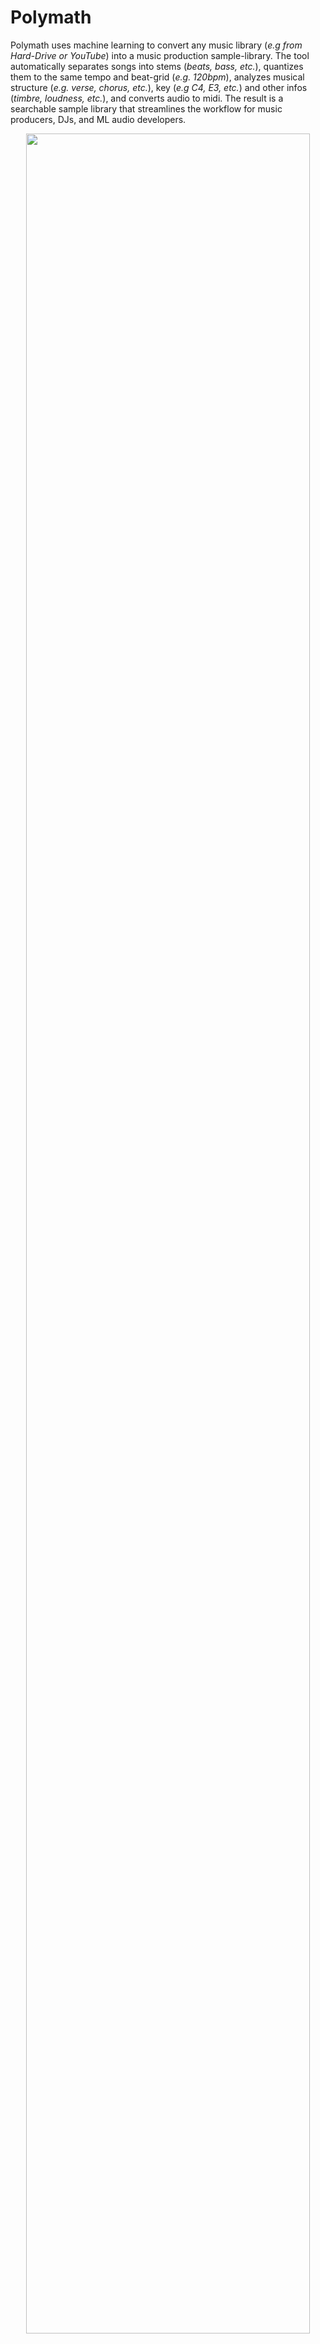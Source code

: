 
# Polymath

Polymath uses machine learning to convert any music library (*e.g from Hard-Drive or YouTube*) into a music production sample-library. The tool automatically separates songs into stems (*beats, bass, etc.*), quantizes them to the same tempo and beat-grid (*e.g. 120bpm*), analyzes musical structure (*e.g. verse, chorus, etc.*), key (*e.g C4, E3, etc.*) and other infos (*timbre, loudness, etc.*), and converts audio to midi. The result is a searchable sample library that streamlines the workflow for music producers, DJs, and ML audio developers.

<p align="center"><img  width="95%"  src="https://samim.io/static/upload/illustration3.688a510b-bocuz8wh.png" /></p>

## Use-cases
Polymath makes it effortless to combine elements from different songs to create unique new compositions: Simply grab a beat from a Funkadelic track, a bassline from a Tito Puente piece, and fitting horns from a Fela Kuti song, and seamlessly integrate them into your DAW in record time. Using Polymath's search capability to discover related tracks, it is a breeze to create a polished, hour-long mash-up DJ set. For ML developers, Polymath simplifies the process of creating a large music dataset, for training generative models, etc.

## How does it work?
- Music Source Separation is performed with the [Demucs](https://github.com/facebookresearch/demucs) neural network
- Music Structure Segmentation/Labeling is performed with the [sf_segmenter](https://github.com/wayne391/sf_segmenter) neural network
- Music Pitch Tracking and Key Detection are performed with [Crepe](https://github.com/marl/crepe) neural network
- Music to MIDI transcription is performed with [Basic Pitch](https://github.com/spotify/basic-pitch) neural network
- Music Quantization and Alignment are performed with [pyrubberband](https://github.com/bmcfee/pyrubberband)
- Music Info retrieval and processing is performed with [librosa](https://github.com/librosa/librosa)

## Community

Join the Polymath Community on [Discord](https://discord.gg/fUb45kdx)

## Requirements

You need to have the following software installed on your system:

- ``ffmpeg``

## Installation

You need python version `>=3.7` and `<=3.10`. From your terminal run:
```bash
git clone https://github.com/samim23/polymath
cd polymath
pip install -r requirements.txt
```

## Docker setup

If you have [Docker](https://www.docker.com/) installed on your system, you can use the provided `Dockerfile` to quickly build a polymath docker image (if your user is not part of the `docker` group, remember to prepend `sudo` to the following command):

```bash
docker build -t polymath ./
```

In order to exchange input and output files between your hosts system and the polymath docker container, you need to create the following four directories:

- `./input`
- `./library`
- `./processed`
- `./separated`

Now put any files you want to process with polymath into the `input` folder.
Then you can run polymath through docker by using the `docker run` command and pass any arguments that you would originally pass to the python command, e.g.:

```bash
docker run \
    -v ./processed:/polymath/processed \
    -v ./separated:/polymath/separated \
    -v ./library:/polymath/library \
    -v ./input:/polymath/input \
    polymath python /polymath/polymath.py -a ./input/song1.wav
```

## Run Polymath

### 1. Add songs to the Polymath Library

##### Add YouTube video to library (auto-download)
```bash
python polymath.py -a n6DAqMFe97E
```
##### Add audio file (wav or mp3)
```bash
python polymath.py -a /path/to/audiolib/song.wav
```
##### Add multiple files at once
```bash
python polymath.py -a n6DAqMFe97E,eaPzCHEQExs,RijB8wnJCN0
python polymath.py -a /path/to/audiolib/song1.wav,/path/to/audiolib/song2.wav
python polymath.py -a /path/to/audiolib/
```
Songs are automatically analyzed once which takes some time. Once in the database, they can be access rapidly. The database is stored in the folder "/library/database.p". To reset everything, simply delete it.

### 2. Quantize songs in the Polymath Library
##### Quantize a specific songs in the library to tempo 120 BPM (-q = database audio file ID, -t = tempo in BPM)
```bash
python polymath.py -q n6DAqMFe97E -t 120
```
##### Quantize all songs in the library to tempo 120 BPM
```bash
python polymath.py -q all -t 120
```
##### Quantize a specific songs in the library to the tempo of the song (-k)
```bash
python polymath.py -q n6DAqMFe97E -k
```
Songs are automatically quantized to the same tempo and beat-grid and saved to the folder “/processed”.

### 3. Search for similar songs in the Polymath Library
##### Search for 10 similar songs based on a specific songs in the library (-s = database audio file ID, -sa = results amount)
```bash
python polymath.py -s n6DAqMFe97E -sa 10
```
##### Search for similar songs based on a specific songs in the library and quantize all of them to tempo 120 BPM
```bash
python polymath.py -s n6DAqMFe97E -sa 10 -q all -t 120
```
##### Include BPM as search criteria  (-st)
```bash
python polymath.py -s n6DAqMFe97E -sa 10 -q all -t 120 -st -k
```
Similar songs are automatically found and optionally quantized and saved to the folder "/processed". This makes it easy to create for example an hour long mix of songs that perfectly match one after the other. 

### 4. Convert Audio to MIDI
##### Convert all processed audio files and stems to MIDI (-m)
```bash
python polymath.py -a n6DAqMFe97E -q all -t 120 -m
```
Generated Midi Files are currently always 120BPM and need to be time adjusted in your DAW. This will be resolved [soon](https://github.com/spotify/basic-pitch/issues/40). The current Audio2Midi model gives mixed results with drums/percussion. This will be resolved with additional audio2midi model options in the future.


## Audio Features

### Extracted Stems
The Demucs Neural Net has settings that can be adjusted in the python file
```bash
- bass
- drum
- guitare
- other
- piano
- vocals
```
### Extracted Features
The audio feature extractors have settings that can be adjusted in the python file
```bash
- tempo
- duration
- timbre
- timbre_frames
- pitch
- pitch_frames
- intensity
- intensity_frames
- volume
- avg_volume
- loudness
- beats
- segments_boundaries
- segments_labels
- frequency_frames
- frequency
- key
```

## License
Polymath is released under the MIT license as found in the [LICENSE](https://github.com/samim23/polymath/blob/main/LICENSE) file.
